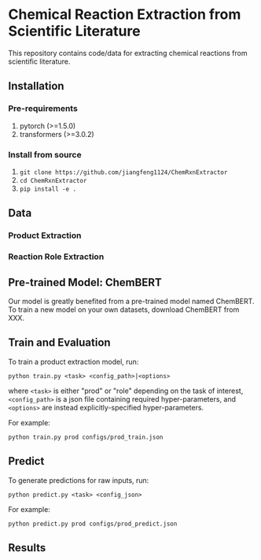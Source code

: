 # Chemical Reaction Extraction from Scientific Literature

This repository contains code/data for extracting chemical reactions from scientific literature.

## Installation

### Pre-requirements

1. pytorch (>=1.5.0)
2. transformers (>=3.0.2)

### Install from source
1. `git clone https://github.com/jiangfeng1124/ChemRxnExtractor`
2. `cd ChemRxnExtractor`
3. `pip install -e .`

## Data

### Product Extraction

### Reaction Role Extraction


## Pre-trained Model: ChemBERT

Our model is greatly benefited from a pre-trained model named ChemBERT.
To train a new model on your own datasets, download ChemBERT from XXX.

## Train and Evaluation

To train a product extraction model, run:
```
python train.py <task> <config_path>|<options>
```
where `<task>` is either "prod" or "role" depending on the task of interest, `<config_path>` is a json file containing required hyper-parameters, and `<options>` are instead explicitly-specified hyper-parameters.

For example:
```
python train.py prod configs/prod_train.json
```

## Predict

To generate predictions for raw inputs, run:
```
python predict.py <task> <config_json>
```

For example:
```
python predict.py prod configs/prod_predict.json
```

## Results


